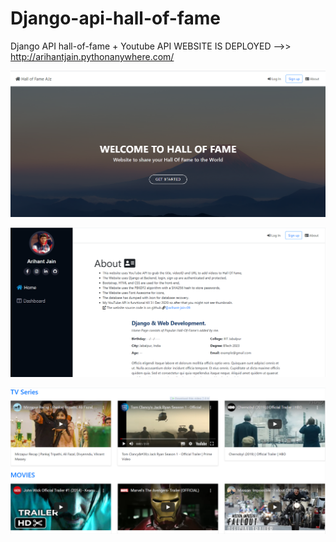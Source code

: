 # Django-api-hall-of-fame
Django API hall-of-fame + Youtube API 
WEBSITE IS DEPLOYED -->> http://arihantjain.pythonanywhere.com/

![alt text](web%20images/home.png)

![alt text](web%20images/about.png)

![alt text](web%20images/home1.png)
